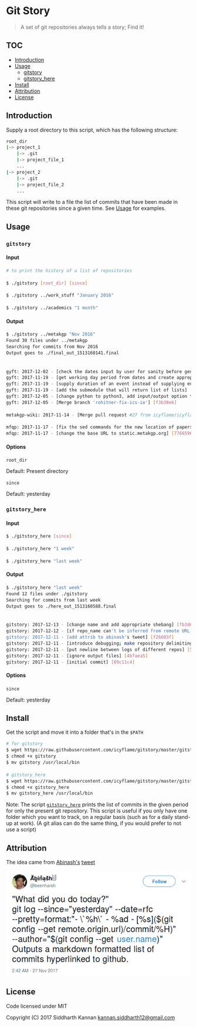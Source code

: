 # Git Story

> A set of git repositories always tells a story; Find it!

## TOC

- [Introduction](#introduction)
- [Usage](#usage)
  - [gitstory](#gitstory)
  - [gitstory_here](#gitstory_here)
- [Install](#install)
- [Attribution](#attribution)
- [License](#license)

## Introduction

Supply a root directory to this script, which has the following structure:

```sh
root_dir
|-> project_1
    |-> .git
    |-> project_file_1
    ...
|-> project_2
    |-> .git
    |-> project_file_2
    ...
```

This script will write to a file the list of commits that have been made in
these git repositories since a given time. See [Usage](#usage) for examples.

## Usage

### `gitstory`

#### Input

```sh
# to print the history of a list of repositories

$ ./gitstory [root_dir] [since]

$ ./gitstory ../work_stuff "January 2016"

$ ./gitstory ../academics "1 month"
```

#### Output

```sh
$ ./gitstory ../metakgp "Nov 2016"
Found 30 files under ../metakgp
Searching for commits from Nov 2016
Output goes to ./final_out_1513160141.final


gyft: 2017-12-02 - [check the dates input by user for sanity before generating timetable] [426ccec]
gyft: 2017-11-19 - [get working day period from dates and create appropriate events] [252163e]
gyft: 2017-11-19 - [supply duration of an event instead of supplying end date][6c04df3]
gyft: 2017-11-19 - [add the submodule that will return list of lists] [cf8296b]
gyft: 2017-12-05 - [change python to python3, add input/output option to readme][2f5b548]
gyft: 2017-12-05 - [Merge branch 'rohitner-fix-ics-io'] [f3b38e6]

metakgp-wiki: 2017-11-14 - [Merge pull request #27 from icyflame/icyflame/put-peqp-in-static] [ae89734]

mfqp: 2017-11-17 - [fix the sed commands for the new location of papers][a655100]
mfqp: 2017-11-17 - [change the base URL to static.metakgp.org] [7766596]
```

#### Options

`root_dir`

Default: Present directory

`since`

Default: yesterday

### `gitstory_here`

#### Input

```sh
$ ./gitstory_here [since]

$ ./gitstory_here "1 week"

$ ./gitstory_here "last week"
```

#### Output

```sh
$ ./gitstory_here "last week" 
Found 12 files under ./gitstory
Searching for commits from last week
Output goes to ./here_out_1513160588.final


gitstory: 2017-12-13 - [change name and add appropriate shebang] [fb3d67a]
gitstory: 2017-12-12 - [if repo_name can't be inferred from remote URL, use folder name] [d64384a]
gitstory: 2017-12-11 - [add attrib to abinash's tweet] [f26603f]
gitstory: 2017-12-11 - [introduce debugging; make repository delimiting more consistent] [9891cf0]
gitstory: 2017-12-11 - [put newline between logs of different repos] [5bcdbec]
gitstory: 2017-12-11 - [ignore output files] [4bfaea5]
gitstory: 2017-12-11 - [initial commit] [09c11c4]
```

#### Options

`since`

Default: yesterday

## Install

Get the script and move it into a folder that's in the `$PATH`

```sh
# for gitstory
$ wget https://raw.githubusercontent.com/icyflame/gitstory/master/gitstory
$ chmod +x gitstory
$ mv gitstory /usr/local/bin

# gitstory_here
$ wget https://raw.githubusercontent.com/icyflame/gitstory/master/gitstory_here
$ chmod +x gitstory_here
$ mv gitstory_here /usr/local/bin
```

Note: The script
[`gitstory_here`](https://raw.githubusercontent.com/icyflame/gitstory/master/gitstory_here)
prints the list of commits in the given period for only the present git
repository. This script is useful if you only have one folder which you want to
track, on a regular basis (such as for a daily stand-up at work). (A git alias
can do the same thing, if you would prefer to not use a script)

## Attribution

The idea came from [Abinash's](https://github.com/abinashmeher999)
[tweet](https://twitter.com/beenharsh/status/935096376211279872)

[![img](./tweet.png)](https://twitter.com/beenharsh/status/935096376211279872)

## License

Code licensed under MIT

Copyright (C) 2017  Siddharth Kannan <kannan.siddharth12@gmail.com>
